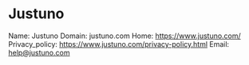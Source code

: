 
# Justuno

Name: Justuno
Domain: justuno.com
Home: https://www.justuno.com/
Privacy_policy: https://www.justuno.com/privacy-policy.html
Email: help@justuno.com
